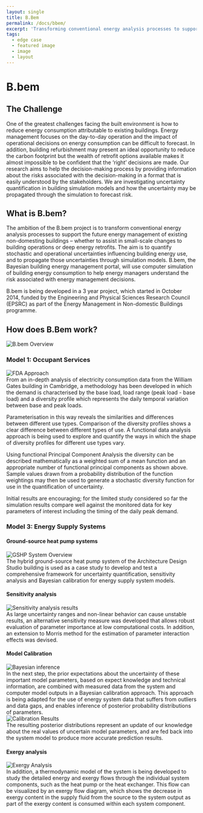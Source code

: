 ```yaml
---
layout: single
title: B.Bem
permalink: /docs/bbem/
excerpt: 'Transforming conventional energy analysis processes to support the future energy management of existing non-domesting buildings'
tags:
  - edge case
  - featured image
  - image
  - layout
---
```


<div id="stickyarticle">
<h1 class="category">B.bem</h1>
<h2 class="title">The Challenge</h2>
<div id="wrapper">
  <div id="stickybody">One of the greatest challenges facing the built environment is how to reduce energy consumption attributable to existing buildings. Energy management focuses on the day-to-day operation and the impact of operational decisions on energy consumption can be difficult to forecast. In addition, building refurbishment may present an ideal opportunity to reduce the carbon footprint but the wealth of retrofit options available makes it almost impossible to be confident that the ‘right’ decisions are made. Our research aims to help the decision-making process by providing information about the risks associated with the decision-making in a format that is easily understood by the stakeholders. We are investigating uncertainty quantification in building simulation models and how the uncertainty may be propagated through the simulation to forecast risk.</div>
  </div>
<h2 class="title">What is B.bem?</h2>
<div id="wrapper">
  <div id="stickybody">The ambition of the B.bem project is to transform conventional energy analysis processes to support the future energy management of existing non-domesting buildings – whether to assist in small-scale changes to building operations or deep energy retrofits. The aim is to quantify stochastic and operational uncertainties influencing building energy use, and to propagate those uncertainties through simulation models.  B.bem, the Bayesian building energy management portal, will use computer simulation of building energy consumption to help energy managers understand the risk associated with energy management decisions.

B.bem is being developed in a 3 year project, which started in October 2014, funded by the Engineering and Physical Sciences Research Council (EPSRC) as part of the Energy Management in Non-domestic Buildings programme.</div>
</div>

<h2 class="title">How does B.Bem work?</h2>
<div id="wrapper">
    <div id="stickybody">
    <img id="stickybody"
         src="/home/Images/bbem/bbem_content_image.png"
         alt="B.bem Overview"
         caption="Photo credit: EECi">
  </div>
  </div>
<h3 class="title">Model 1: Occupant Services</h3>
<div id="wrapper">
  <div id="stickyflex">
    <img id="stickyflex"
         src="/home/Images/bbem/fda_approach.png"
         alt="FDA Approach"
         caption="Photo credit: EECi">
  </div>
  <div id="stickybody">From an in-depth analysis of electricity consumption data from the William Gates building in Cambridge, a methodology has been developed in which the demand is characterised by the base load, load range (peak load - base load) and a diversity profile which represents the daily temporal variation between base and peak loads.  

Parameterisation in this way reveals the similarities and differences between different use types.  Comparison of the diversity profiles shows a clear difference between different types of use.  A functional data analysis approach is being used to explore and quantify the ways in which the shape of diversity profiles for different use types vary. 

Using functional Principal Component Analysis the diversity can be described mathematically as a weighted sum of a mean function and an appropriate number of functional principal components as shown above.  Sample values drawn from a probability distribution of the function weightings may then be used to generate a stochastic diversity function for use in the quantification of uncertainty.  

Initial results are encouraging; for the limited study considered so far the simulation results compare well against the monitored data for key parameters of interest including the timing of the daily peak demand.  </div>
</div>
<h3 class="title">Model 3: Energy Supply Systems</h3>
<h4 class="sub-title">Ground-source heat pump systems</h4>
<div id="wrapper">
  <div id="stickyflex">
    <img id="stickyflex"
         src="/home/Images/bbem/System_overview.png"
         alt="GSHP System Overview"
         caption="Photo credit: EECi">
  </div>
  <div id="stickybody">The hybrid ground-source heat pump system of the Architecture Design Studio building is used as a case study to develop and test a comprehensive framework for uncertainty quantification, sensitivity analysis and Bayesian calibration for energy supply system models. </div>
</div>
<h4 class="sub-title">Sensitivity analysis</h4>
<div id="wrapper">
  <div id="stickyflex">
    <img id="stickyflex"
         src="/home/Images/bbem/Sensitivity_results.png"
         alt="Sensitivity analysis results"
         caption="Photo credit: EECi">
  </div>
  <div id="stickybody">As large uncertainty ranges and non-linear behavior can cause unstable results, an alternative sensitivity measure was developed that allows robust evaluation of parameter importance at low computational costs. In addition, an extension to Morris method for the estimation of parameter interaction effects was devised. </div>
</div>
<h4 class="sub-title">Model Calibration</h4>
<div id="wrapper">
    <img src="/home/Images/bbem/Bayesian_inference.png"
         alt="Bayesian inference"
         caption="Photo credit: EECi">
  <div id="stickybody">In the next step, the prior expectations about the uncertainty of these important model parameters, based on expect knowledge and technical information, are combined with measured data from the system and computer model outputs in a Bayesian calibration approach. This approach is being adapted for the use of energy system data that suffers from outliers and data gaps, and enables inference of posterior probability distributions of parameters.</div>
    <img src="/home/Images/bbem/calibration_results.png"
         alt="Calibration Results"
         caption="Photo credit: EECi">
  <div id="stickybody">The resulting posterior distributions represent an update of our knowledge about the real values of uncertain model parameters, and are fed back into the system model to produce more accurate prediction results. </div>
  </div>
  <h4 class="sub-title">Exergy analysis</h4>
<div id="wrapper">
  <div id="stickyflex">
    <img src="/home/Images/bbem/bbem.png"
         alt="Exergy Analysis"
         caption="Photo credit: EECi">
  </div>
  <div id="stickybody">In addition, a thermodynamic model of the system is being developed to study the detailed energy and exergy flows through the individual system components, such as the heat pump or the heat exchanger. This flow can be visualized by an exergy flow diagram, which shows the decrease in exergy content in the supply fluid from the source to the system output as part of the exergy content is consumed within each system component. </div>
</div>
</div>
</div>


